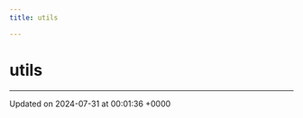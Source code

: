 ```yaml
---
title: utils

---
```


# utils








-------------------------------

Updated on 2024-07-31 at 00:01:36 +0000